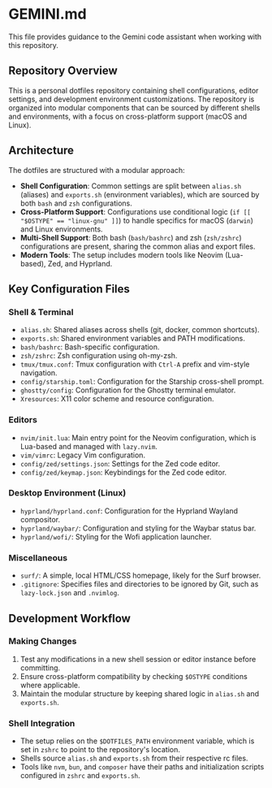 # GEMINI.md

This file provides guidance to the Gemini code assistant when working with this repository.

## Repository Overview

This is a personal dotfiles repository containing shell configurations, editor settings, and development environment customizations. The repository is organized into modular components that can be sourced by different shells and environments, with a focus on cross-platform support (macOS and Linux).

## Architecture

The dotfiles are structured with a modular approach:

-   **Shell Configuration**: Common settings are split between `alias.sh` (aliases) and `exports.sh` (environment variables), which are sourced by both `bash` and `zsh` configurations.
-   **Cross-Platform Support**: Configurations use conditional logic (`if [[ "$OSTYPE" == "linux-gnu" ]]`) to handle specifics for macOS (`darwin`) and Linux environments.
-   **Multi-Shell Support**: Both bash (`bash/bashrc`) and zsh (`zsh/zshrc`) configurations are present, sharing the common alias and export files.
-   **Modern Tools**: The setup includes modern tools like Neovim (Lua-based), Zed, and Hyprland.

## Key Configuration Files

### Shell & Terminal
-   `alias.sh`: Shared aliases across shells (git, docker, common shortcuts).
-   `exports.sh`: Shared environment variables and PATH modifications.
-   `bash/bashrc`: Bash-specific configuration.
-   `zsh/zshrc`: Zsh configuration using oh-my-zsh.
-   `tmux/tmux.conf`: Tmux configuration with `Ctrl-A` prefix and vim-style navigation.
-   `config/starship.toml`: Configuration for the Starship cross-shell prompt.
-   `ghostty/config`: Configuration for the Ghostty terminal emulator.
-   `Xresources`: X11 color scheme and resource configuration.

### Editors
-   `nvim/init.lua`: Main entry point for the Neovim configuration, which is Lua-based and managed with `lazy.nvim`.
-   `vim/vimrc`: Legacy Vim configuration.
-   `config/zed/settings.json`: Settings for the Zed code editor.
-   `config/zed/keymap.json`: Keybindings for the Zed code editor.

### Desktop Environment (Linux)
-   `hyprland/hyprland.conf`: Configuration for the Hyprland Wayland compositor.
-   `hyprland/waybar/`: Configuration and styling for the Waybar status bar.
-   `hyprland/wofi/`: Styling for the Wofi application launcher.

### Miscellaneous
-   `surf/`: A simple, local HTML/CSS homepage, likely for the Surf browser.
-   `.gitignore`: Specifies files and directories to be ignored by Git, such as `lazy-lock.json` and `.nvimlog`.

## Development Workflow

### Making Changes
1.  Test any modifications in a new shell session or editor instance before committing.
2.  Ensure cross-platform compatibility by checking `$OSTYPE` conditions where applicable.
3.  Maintain the modular structure by keeping shared logic in `alias.sh` and `exports.sh`.

### Shell Integration
-   The setup relies on the `$DOTFILES_PATH` environment variable, which is set in `zshrc` to point to the repository's location.
-   Shells source `alias.sh` and `exports.sh` from their respective rc files.
-   Tools like `nvm`, `bun`, and `composer` have their paths and initialization scripts configured in `zshrc` and `exports.sh`.